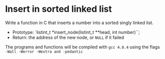 # Insert in sorted linked list

Write a function in C that inserts a number into a sorted singly linked list.

- Prototype: `listint_t *insert_node(listint_t **head, int number)``;
- Return: the address of the new node, or `NULL` if it failed

The programs and functions will be compiled with `gcc 4.8.4` using the flags `-Wall -Werror -Wextra and -pedantic`